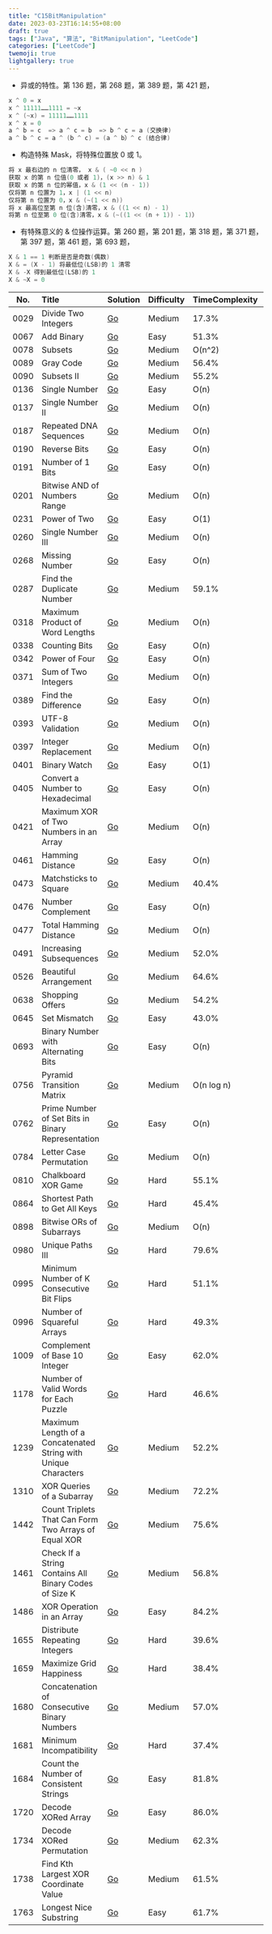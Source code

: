 ```yaml
---
title: "C15BitManipulation"
date: 2023-03-23T16:14:55+08:00
draft: true
tags: ["Java", "算法", "BitManipulation", "LeetCode"]
categories: ["LeetCode"]
twemoji: true
lightgallery: true
---
```



*   异或的特性。第 136 题，第 268 题，第 389 题，第 421 题，
```Go
x ^ 0 = x
x ^ 11111……1111 = ~x
x ^ (~x) = 11111……1111
x ^ x = 0
a ^ b = c  => a ^ c = b  => b ^ c = a (交换律)
a ^ b ^ c = a ^ (b ^ c) = (a ^ b）^ c (结合律)
```

*   构造特殊 Mask，将特殊位置放 0 或 1。
```Go
将 x 最右边的 n 位清零， x & ( ~0 << n )
获取 x 的第 n 位值(0 或者 1)，(x >> n) & 1
获取 x 的第 n 位的幂值，x & (1 << (n - 1))
仅将第 n 位置为 1，x | (1 << n)
仅将第 n 位置为 0，x & (~(1 << n))
将 x 最高位至第 n 位(含)清零，x & ((1 << n) - 1)
将第 n 位至第 0 位(含)清零，x & (~((1 << (n + 1)) - 1)）
```  

*   有特殊意义的 & 位操作运算。第 260 题，第 201 题，第 318 题，第 371 题，第 397 题，第 461 题，第 693 题，
```Go
X & 1 == 1 判断是否是奇数(偶数)
X & = (X - 1) 将最低位(LSB)的 1 清零
X & -X 得到最低位(LSB)的 1
X & ~X = 0
```  

No.|Title|Solution|Difficulty|TimeComplexity|SpaceComplexity|Favorite|Acceptance
|:-:|:-|:-|:-|:-|:-|:-|:-|
0029|Divide Two Integers|[Go](https://books.halfrost.com/leetcode/ChapterFour/0001~0099/0029.Divide-Two-Integers/)|Medium|17.3%
0067|Add Binary|[Go](https://books.halfrost.com/leetcode/ChapterFour/0001~0099/0067.Add-Binary/)|Easy|51.3%
0078|Subsets|[Go](https://books.halfrost.com/leetcode/ChapterFour/0001~0099/0078.Subsets/)|Medium|O(n^2)|O(n)|❤️|73.8%
0089|Gray Code|[Go](https://books.halfrost.com/leetcode/ChapterFour/0001~0099/0089.Gray-Code/)|Medium|56.4%
0090|Subsets II|[Go](https://books.halfrost.com/leetcode/ChapterFour/0001~0099/0090.Subsets-II/)|Medium|55.2%
0136|Single Number|[Go](https://books.halfrost.com/leetcode/ChapterFour/0100~0199/0136.Single-Number/)|Easy|O(n)|O(1)|70.0%
0137|Single Number II|[Go](https://books.halfrost.com/leetcode/ChapterFour/0100~0199/0137.Single-Number-II/)|Medium|O(n)|O(1)|❤️|57.7%
0187|Repeated DNA Sequences|[Go](https://books.halfrost.com/leetcode/ChapterFour/0100~0199/0187.Repeated-DNA-Sequences/)|Medium|O(n)|O(1)|46.1%
0190|Reverse Bits|[Go](https://books.halfrost.com/leetcode/ChapterFour/0100~0199/0190.Reverse-Bits/)|Easy|O(n)|O(1)|❤️|52.0%
0191|Number of 1 Bits|[Go](https://books.halfrost.com/leetcode/ChapterFour/0100~0199/0191.Number-of-1-Bits/)|Easy|O(n)|O(1)|64.6%
0201|Bitwise AND of Numbers Range|[Go](https://books.halfrost.com/leetcode/ChapterFour/0200~0299/0201.Bitwise-AND-of-Numbers-Range/)|Medium|O(n)|O(1)|❤️|42.2%
0231|Power of Two|[Go](https://books.halfrost.com/leetcode/ChapterFour/0200~0299/0231.Power-of-Two/)|Easy|O(1)|O(1)|45.7%
0260|Single Number III|[Go](https://books.halfrost.com/leetcode/ChapterFour/0200~0299/0260.Single-Number-III/)|Medium|O(n)|O(1)|❤️|67.4%
0268|Missing Number|[Go](https://books.halfrost.com/leetcode/ChapterFour/0200~0299/0268.Missing-Number/)|Easy|O(n)|O(1)|61.5%
0287|Find the Duplicate Number|[Go](https://books.halfrost.com/leetcode/ChapterFour/0200~0299/0287.Find-the-Duplicate-Number/)|Medium|59.1%
0318|Maximum Product of Word Lengths|[Go](https://books.halfrost.com/leetcode/ChapterFour/0300~0399/0318.Maximum-Product-of-Word-Lengths/)|Medium|O(n)|O(1)|60.1%
0338|Counting Bits|[Go](https://books.halfrost.com/leetcode/ChapterFour/0300~0399/0338.Counting-Bits/)|Easy|O(n)|O(n)|75.2%
0342|Power of Four|[Go](https://books.halfrost.com/leetcode/ChapterFour/0300~0399/0342.Power-of-Four/)|Easy|O(n)|O(1)|45.6%
0371|Sum of Two Integers|[Go](https://books.halfrost.com/leetcode/ChapterFour/0300~0399/0371.Sum-of-Two-Integers/)|Medium|O(n)|O(1)|50.7%
0389|Find the Difference|[Go](https://books.halfrost.com/leetcode/ChapterFour/0300~0399/0389.Find-the-Difference/)|Easy|O(n)|O(1)|60.4%
0393|UTF-8 Validation|[Go](https://books.halfrost.com/leetcode/ChapterFour/0300~0399/0393.UTF-8-Validation/)|Medium|O(n)|O(1)|45.2%
0397|Integer Replacement|[Go](https://books.halfrost.com/leetcode/ChapterFour/0300~0399/0397.Integer-Replacement/)|Medium|O(n)|O(1)|35.1%
0401|Binary Watch|[Go](https://books.halfrost.com/leetcode/ChapterFour/0400~0499/0401.Binary-Watch/)|Easy|O(1)|O(1)|51.5%
0405|Convert a Number to Hexadecimal|[Go](https://books.halfrost.com/leetcode/ChapterFour/0400~0499/0405.Convert-a-Number-to-Hexadecimal/)|Easy|O(n)|O(1)|46.1%
0421|Maximum XOR of Two Numbers in an Array|[Go](https://books.halfrost.com/leetcode/ChapterFour/0400~0499/0421.Maximum-XOR-of-Two-Numbers-in-an-Array/)|Medium|O(n)|O(1)|❤️|54.6%
0461|Hamming Distance|[Go](https://books.halfrost.com/leetcode/ChapterFour/0400~0499/0461.Hamming-Distance/)|Easy|O(n)|O(1)|74.8%
0473|Matchsticks to Square|[Go](https://books.halfrost.com/leetcode/ChapterFour/0400~0499/0473.Matchsticks-to-Square/)|Medium|40.4%
0476|Number Complement|[Go](https://books.halfrost.com/leetcode/ChapterFour/0400~0499/0476.Number-Complement/)|Easy|O(n)|O(1)|67.1%
0477|Total Hamming Distance|[Go](https://books.halfrost.com/leetcode/ChapterFour/0400~0499/0477.Total-Hamming-Distance/)|Medium|O(n)|O(1)|52.2%
0491|Increasing Subsequences|[Go](https://books.halfrost.com/leetcode/ChapterFour/0400~0499/0491.Increasing-Subsequences/)|Medium|52.0%
0526|Beautiful Arrangement|[Go](https://books.halfrost.com/leetcode/ChapterFour/0500~0599/0526.Beautiful-Arrangement/)|Medium|64.6%
0638|Shopping Offers|[Go](https://books.halfrost.com/leetcode/ChapterFour/0600~0699/0638.Shopping-Offers/)|Medium|54.2%
0645|Set Mismatch|[Go](https://books.halfrost.com/leetcode/ChapterFour/0600~0699/0645.Set-Mismatch/)|Easy|43.0%
0693|Binary Number with Alternating Bits|[Go](https://books.halfrost.com/leetcode/ChapterFour/0600~0699/0693.Binary-Number-with-Alternating-Bits/)|Easy|O(n)|O(1)|❤️|61.3%
0756|Pyramid Transition Matrix|[Go](https://books.halfrost.com/leetcode/ChapterFour/0700~0799/0756.Pyramid-Transition-Matrix/)|Medium|O(n log n)|O(n)|53.3%
0762|Prime Number of Set Bits in Binary Representation|[Go](https://books.halfrost.com/leetcode/ChapterFour/0700~0799/0762.Prime-Number-of-Set-Bits-in-Binary-Representation/)|Easy|O(n)|O(1)|67.7%
0784|Letter Case Permutation|[Go](https://books.halfrost.com/leetcode/ChapterFour/0700~0799/0784.Letter-Case-Permutation/)|Medium|O(n)|O(1)|73.4%
0810|Chalkboard XOR Game|[Go](https://books.halfrost.com/leetcode/ChapterFour/0800~0899/0810.Chalkboard-XOR-Game/)|Hard|55.1%
0864|Shortest Path to Get All Keys|[Go](https://books.halfrost.com/leetcode/ChapterFour/0800~0899/0864.Shortest-Path-to-Get-All-Keys/)|Hard|45.4%
0898|Bitwise ORs of Subarrays|[Go](https://books.halfrost.com/leetcode/ChapterFour/0800~0899/0898.Bitwise-ORs-of-Subarrays/)|Medium|O(n)|O(1)|36.8%
0980|Unique Paths III|[Go](https://books.halfrost.com/leetcode/ChapterFour/0900~0999/0980.Unique-Paths-III/)|Hard|79.6%
0995|Minimum Number of K Consecutive Bit Flips|[Go](https://books.halfrost.com/leetcode/ChapterFour/0900~0999/0995.Minimum-Number-of-K-Consecutive-Bit-Flips/)|Hard|51.1%
0996|Number of Squareful Arrays|[Go](https://books.halfrost.com/leetcode/ChapterFour/0900~0999/0996.Number-of-Squareful-Arrays/)|Hard|49.3%
1009|Complement of Base 10 Integer|[Go](https://books.halfrost.com/leetcode/ChapterFour/1000~1099/1009.Complement-of-Base-10-Integer/)|Easy|62.0%
1178|Number of Valid Words for Each Puzzle|[Go](https://books.halfrost.com/leetcode/ChapterFour/1100~1199/1178.Number-of-Valid-Words-for-Each-Puzzle/)|Hard|46.6%
1239|Maximum Length of a Concatenated String with Unique Characters|[Go](https://books.halfrost.com/leetcode/ChapterFour/1200~1299/1239.Maximum-Length-of-a-Concatenated-String-with-Unique-Characters/)|Medium|52.2%
1310|XOR Queries of a Subarray|[Go](https://books.halfrost.com/leetcode/ChapterFour/1300~1399/1310.XOR-Queries-of-a-Subarray/)|Medium|72.2%
1442|Count Triplets That Can Form Two Arrays of Equal XOR|[Go](https://books.halfrost.com/leetcode/ChapterFour/1400~1499/1442.Count-Triplets-That-Can-Form-Two-Arrays-of-Equal-XOR/)|Medium|75.6%
1461|Check If a String Contains All Binary Codes of Size K|[Go](https://books.halfrost.com/leetcode/ChapterFour/1400~1499/1461.Check-If-a-String-Contains-All-Binary-Codes-of-Size-K/)|Medium|56.8%
1486|XOR Operation in an Array|[Go](https://books.halfrost.com/leetcode/ChapterFour/1400~1499/1486.XOR-Operation-in-an-Array/)|Easy|84.2%
1655|Distribute Repeating Integers|[Go](https://books.halfrost.com/leetcode/ChapterFour/1600~1699/1655.Distribute-Repeating-Integers/)|Hard|39.6%
1659|Maximize Grid Happiness|[Go](https://books.halfrost.com/leetcode/ChapterFour/1600~1699/1659.Maximize-Grid-Happiness/)|Hard|38.4%
1680|Concatenation of Consecutive Binary Numbers|[Go](https://books.halfrost.com/leetcode/ChapterFour/1600~1699/1680.Concatenation-of-Consecutive-Binary-Numbers/)|Medium|57.0%
1681|Minimum Incompatibility|[Go](https://books.halfrost.com/leetcode/ChapterFour/1600~1699/1681.Minimum-Incompatibility/)|Hard|37.4%
1684|Count the Number of Consistent Strings|[Go](https://books.halfrost.com/leetcode/ChapterFour/1600~1699/1684.Count-the-Number-of-Consistent-Strings/)|Easy|81.8%
1720|Decode XORed Array|[Go](https://books.halfrost.com/leetcode/ChapterFour/1700~1799/1720.Decode-XORed-Array/)|Easy|86.0%
1734|Decode XORed Permutation|[Go](https://books.halfrost.com/leetcode/ChapterFour/1700~1799/1734.Decode-XORed-Permutation/)|Medium|62.3%
1738|Find Kth Largest XOR Coordinate Value|[Go](https://books.halfrost.com/leetcode/ChapterFour/1700~1799/1738.Find-Kth-Largest-XOR-Coordinate-Value/)|Medium|61.5%
1763|Longest Nice Substring|[Go](https://books.halfrost.com/leetcode/ChapterFour/1700~1799/1763.Longest-Nice-Substring/)|Easy|61.7%
